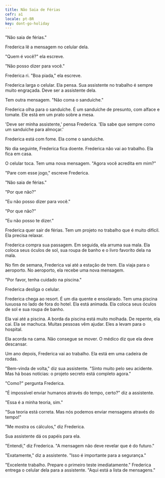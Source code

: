 ```yaml
---
title: Não Saia de Férias
cefr: a1
locale: pt-BR
key: dont-go-holiday
---
```


"Não saia de férias."

Frederica lê a mensagem no celular dela.

"Quem é você?" ela escreve.

"Não posso dizer para você."

Frederica ri. "Boa piada," ela escreve.

Frederica larga o celular. Ela pensa. Sua assistente no trabalho é sempre muito engraçada. Deve ser a assistente dela.

Tem outra mensagem. "Não coma o sanduíche."

Frederica olha para o sanduíche. É um sanduíche de presunto, com alface e tomate. Ele está em um prato sobre a mesa.

'Deve ser minha assistente,' pensa Frederica. 'Ela sabe que sempre como um sanduíche para almoçar.'

Frederica está com fome. Ela come o sanduíche.

No dia seguinte, Frederica fica doente. Frederica não vai ao trabalho. Ela fica em casa.

O celular toca. Tem uma nova mensagem. "Agora você acredita em mim?"

"Pare com esse jogo," escreve Frederica.

"Não saia de férias."

"Por que não?"

"Eu não posso dizer para você."

"Por que não?"

"Eu não posso te dizer."

Frederica quer sair de férias. Tem um projeto no trabalho que é muito difícil. Ela precisa relaxar. 

Frederica compra sua passagem. Em seguida, ela arruma sua mala. Ela coloca seus óculos de sol, sua roupa de banho e o livro favorito dela na mala.

No fim de semana, Frederica vai até a estação de trem. Ela viaja para o aeroporto. No aeroporto, ela recebe uma nova mensagem.

"Por favor, tenha cuidado na piscina."

Frederica desliga o celular.

Frederica chega ao resort. É um dia quente e ensolarado. Tem uma piscina luxuosa no lado de fora do hotel. Ela está animada. Ela coloca seus óculos de sol e sua roupa de banho.

Ela vai até a piscina. A borda da piscina está muito molhada. De repente, ela cai. Ela se machuca. Muitas pessoas vêm ajudar. Eles a levam para o hospital.

Ela acorda na cama. Não consegue se mover. O médico diz que ela deve descansar.

Um ano depois, Frederica vai ao trabalho. Ela está em uma cadeira de rodas.

"Bem-vinda de volta," diz sua assistente. "Sinto muito pelo seu acidente. Mas há boas notícias: o projeto secreto está completo agora."

"Como?" pergunta Frederica.

"É impossível enviar humanos através do tempo, certo?" diz a assistente.

"Essa é a minha teoria, sim."

"Sua teoria está correta. Mas nós podemos enviar mensagens através do tempo!"

"Me mostra os cálculos," diz Frederica.

Sua assistente dá os papéis para ela.

"Entendi," diz Frederica. "A mensagem não deve revelar que é do futuro."

"Exatamente," diz a assistente. "Isso é importante para a segurança."

"Excelente trabalho. Prepare o primeiro teste imediatamente." Frederica entrega o celular dela para a assistente. "Aqui está a lista de mensagens."